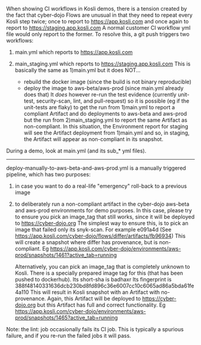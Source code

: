 
When showing CI workflows in Kosli demos, there is a tension created
by the fact that cyber-dojo Flows are unusual in that they need to 
repeat every Kosli step twice; once to report to https://app.kosli.com
and once again to report to https://staging.app.kosli.com
A normal customer CI workflow yml file would only report to the former.
To resolve this, a git push triggers two workflows:

1) main.yml which reports to https://app.kosli.com

2) main_staging.yml which reports to https://staging.app.kosli.com
   This is basically the same as 1)main.yml but it does NOT...
   - rebuild the docker image (since the build is not binary reproducible)
   - deploy the image to aws-beta/aws-prod (since main.yml already does that)
   It _does_ however re-run the test evidence (currently unit-test, security-scan,
   lint, and pull-request) so it is possible (eg if the unit-tests are flaky) to get the
   run from 1)main.yml to report a compliant Artifact and do deployments to aws-beta and aws-prod but the
   run from 2)main_staging.yml to report the same Artifact as non-compliant.
   In this situation, the Environment report for staging will see the Artifact deployment
   from 1)main.yml and so, in staging, the Artifact will appear as non-compliant in its snapshot.
    
During a demo, look at main.yml (and its sub_* yml files).

- - - - - - - - - - - - - - - - - - - - - - - - - - - - - - - - - -

deploy-manually-to-aws-beta-and-aws-prod.yml is a manually triggered pipeline, which has two purposes:
1) in case you want to do a real-life "emergency" roll-back to a previous image
2) to deliberately run a non-compliant artifact in the cyber-dojo aws-beta and aws-prod 
   environments for demo purposes. In this case, please try to ensure you pick an
   image_tag that still works, since it will be deployed to https://cyber-dojo.org
   The simplest way to ensure this, is to pick an image that failed only its
   snyk-scan. For example e091a4d (See https://app.kosli.com/cyber-dojo/flows/differ/artifacts/fb96934)
   This will create a snapshot where differ has provenance, but is non-compliant.
   Eg https://app.kosli.com/cyber-dojo/environments/aws-prod/snapshots/1461?active_tab=running
  
   Alternatively, you can pick an image_tag that is completely unknown to Kosli.
   There is a specially prepared image tag for this (that has been pushed to dockerhub).
   Its short-sha is badhaxr 
   Its fingerprint is 388f48140331636dcb230bd8fd896c36e6007cc10c6065ad86a5bda61fe4a110
   This will result in Kosli snapshot with an Artifact with no-provenance.
   Again, this Artifact will be deployed to https://cyber-dojo.org
   but this Artifact has full and correct functionality.
   Eg https://app.kosli.com/cyber-dojo/environments/aws-prod/snapshots/1465?active_tab=running


Note: the lint: job occasionally fails its CI job. 
   This is typically a spurious failure, and if you re-run the failed jobs it will pass.
